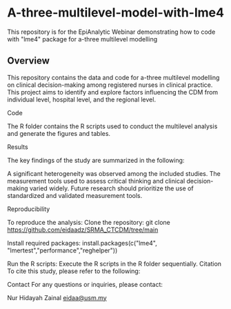 # A-three-multilevel-model-with-lme4
This repository is for the EpiAnalytic Webinar demonstrating how to code with "lme4" package for a-three multilevel modelling

## Overview
This repository contains the data and code for a-three multilevel modelling on clinical decision-making among registered nurses in clinical practice. This project aims to identify and explore factors influencing the CDM from individual level, hospital level, and the regional level.


Code

The R folder contains the R scripts used to conduct the multilevel analysis and generate the figures and tables.

Results

The key findings of the study are summarized in the following:

A significant heterogeneity was observed among the included studies. The measurement tools used to assess critical thinking and clinical decision-making varied widely. Future research should prioritize the use of standardized and validated measurement tools.

Reproducibility

To reproduce the analysis:
Clone the repository: git clone https://github.com/eidaadz/SRMA_CTCDM/tree/main

Install required packages:
install.packages(c("lme4", "lmertest","performance","reghelper"))

Run the R scripts: Execute the R scripts in the R folder sequentially.
Citation
To cite this study, please refer to the following:

Contact
For any questions or inquiries, please contact:

Nur Hidayah Zainal eidaa@usm.my
